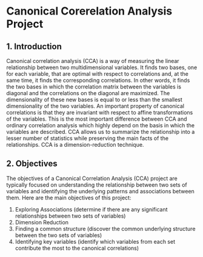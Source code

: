 # Canonical Corerelation Analysis Project
## 1. Introduction
Canonical correlation analysis (CCA) is a way of measuring the linear relationship between two 
multidimensional variables. It finds two bases, one for each variable, that are optimal with 
respect to correlations and, at the same time, it finds the corresponding correlations. In other 
words, it finds the two bases in which the correlation matrix between the variables is diagonal 
and the correlations on the diagonal are maximized. The dimensionality of these new bases is 
equal to or less than the smallest dimensionality of the two variables. An important property of 
canonical correlations is that they are invariant with respect to affine transformations of the 
variables. This is the most important difference between CCA and ordinary correlation analysis 
which highly depend on the basis in which the variables are described. CCA allows us to 
summarize the relationship into a lesser number of statistics while preserving the main facts of 
the relationships. CCA is a dimension-reduction technique.
## 2. Objectives
The objectives of a Canonical Correlation Analysis (CCA) project are typically focused on 
understanding the relationship between two sets of variables and identifying the underlying 
patterns and associations between them. Here are the main objectives of this project:
1. Exploring Associations (determine if there are any significant relationships between two 
sets of variables)
2. Dimension Reduction
3. Finding a common structure (discover the common underlying structure between the two 
sets of variables)
4. Identifying key variables (identify which variables from each set contribute the most to 
the canonical correlations)

